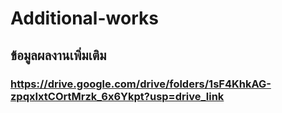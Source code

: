 # Additional-works 
## ข้อมูลผลงานเพิ่มเติม
### https://drive.google.com/drive/folders/1sF4KhkAG-zpqxIxtCOrtMrzk_6x6Ykpt?usp=drive_link
